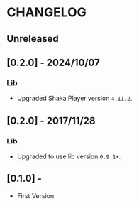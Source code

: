 # CHANGELOG

## Unreleased

## [0.2.0] - 2024/10/07
### Lib
- Upgraded Shaka Player version `4.11.2`.

## [0.2.0] - 2017/11/28
### Lib
- Upgraded to use lib version `0.9.1+`.

## [0.1.0] - 
- First Version